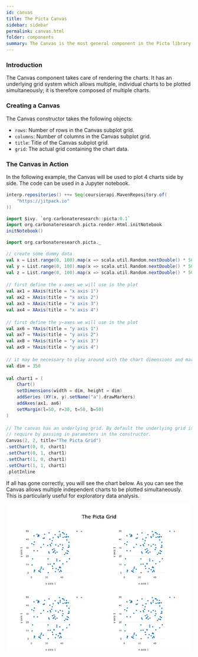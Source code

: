 ```yaml
---
id: canvas
title: The Picta Canvas
sidebar: sidebar
permalink: canvas.html
folder: components
summary: The Canvas is the most general component in the Picta library
---
```


### Introduction

The Canvas component takes care of rendering the charts. It has an underlying grid system which allows multiple, individual charts to be plotted simultaneously; it is therefore composed of multiple charts.

### Creating a Canvas

The Canvas constructor takes the following objects:

 * ```rows```: Number of rows in the Canvas subplot grid.
 * ```columns```: Number of columns in the Canvas subplot grid.
 * ```title```: Title of the Canvas subplot grid.
 * ```grid```: The actual grid containing the chart data.

### The Canvas in Action

In the following example, the Canvas will be used to plot 4 charts side by side. The code can be used in a Jupyter notebook.

```scala
interp.repositories() ++= Seq(coursierapi.MavenRepository.of(
    "https://jitpack.io"
))
```

```scala
import $ivy. `org.carbonateresearch::picta:0.1`
import org.carbonateresearch.picta.render.Html.initNotebook
initNotebook()
```

```scala
import org.carbonateresearch.picta._
```

```scala
// create some dummy data
val x = List.range(0, 100).map(x => scala.util.Random.nextDouble() * 50)
val y = List.range(0, 100).map(x => scala.util.Random.nextDouble() * 50)
val z = List.range(0, 100).map(x => scala.util.Random.nextDouble() * 50)

// first define the x-axes we will use in the plot
val ax1 = XAxis(title = "x axis 1")
val ax2 = XAxis(title = "x axis 2")
val ax3 = XAxis(title = "x axis 3")
val ax4 = XAxis(title = "x axis 4")

// first define the y-axes we will use in the plot
val ax6 = YAxis(title = "y axis 1")
val ax7 = YAxis(title = "y axis 2")
val ax8 = YAxis(title = "y axis 3")
val ax9 = YAxis(title = "y axis 4")

// it may be necessary to play around with the chart dimensions and margin  in order to ensure a good fit on screen.
val dim = 350

val chart1 = (
    Chart()
    setDimensions(width = dim, height = dim)
    addSeries (XY(x, y).setName("a").drawMarkers)
    addAxes(ax1, ax6)
    setMargin(l=50, r=30, t=50, b=50)
)

// The canvas has an underlying grid. By default the underlying grid is 1x1, but we can pass in the dimensions we 
// require by passing in parameters in the constructor.
Canvas(2, 2, title="The Picta Grid")
.setChart(0, 0, chart1)
.setChart(0, 1, chart1)
.setChart(1, 0, chart1)
.setChart(1, 1, chart1)
.plotInline
```

If all has gone correctly, you will see the chart below. As you can see the Canvas allows multiple independent charts to be plotted simultaneously. This is particularly useful for exploratory data analysis.

![canvas](images/components/canvas/canvas.png)